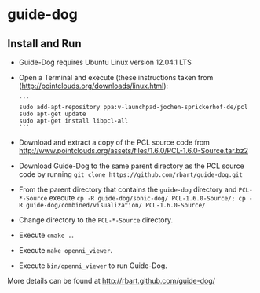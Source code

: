 guide-dog
=========

Install and Run
---------------
-   Guide-Dog requires Ubuntu Linux version 12.04.1 LTS
-   Open a Terminal and execute (these instructions taken from
    (http://pointclouds.org/downloads/linux.html):

        ```
        sudo add-apt-repository ppa:v-launchpad-jochen-sprickerhof-de/pcl
        sudo apt-get update
        sudo apt-get install libpcl-all
        ```

-   Download and extract a copy of the PCL source code from
    http://www.pointclouds.org/assets/files/1.6.0/PCL-1.6.0-Source.tar.bz2
-   Download Guide-Dog to the same parent directory as the PCL source code by
    running `git clone https://github.com/rbart/guide-dog.git`
-   From the parent directory that contains the `guide-dog` directory and
    `PCL-*-Source` execute
    `cp -R guide-dog/sonic-dog/ PCL-1.6.0-Source/; cp -R guide-dog/combined/visualization/ PCL-1.6.0-Source/`
-   Change directory to the `PCL-*-Source` directory.
-   Execute `cmake .`.
-   Execute `make openni_viewer`.
-   Execute `bin/openni_viewer` to run Guide-Dog.

More details can be found at http://rbart.github.com/guide-dog/
